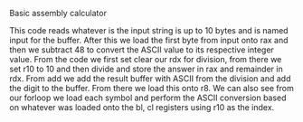 Basic assembly calculator

This code reads whatever is the input string is up to 10 bytes and is named input for
the buffer. After this we load the first byte from input onto rax and then we subtract 48
to convert the ASCII value to its respective integer value.
From the code we first set clear our rdx for division, from there we set r10 to 10 and
then divide and store the answer in rax and remainder in rdx. From add we add the
result buffer with ASCII from the division and add the digit to the buffer. From there we
load this onto r8.
We can also see from our forloop we load each symbol and perform the ASCII
conversion based on whatever was loaded onto the bl, cl registers using r10 as the
index.
